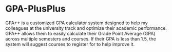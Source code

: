 # GPA-PlusPlus
GPA++ is a customized GPA calculator system designed to help my colleagues at the university track and optimize their academic performance. GPA++ allows them to easily calculate their Grade Point Average (GPA) across multiple semesters and courses. If their GPA is less than 1.5, the system will suggest courses to register for to help improve it.
